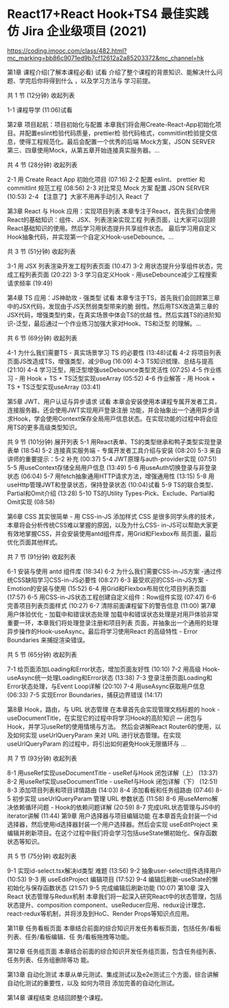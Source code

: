 # React17+React Hook+TS4 最佳实践 仿 Jira 企业级项目 (2021)
https://coding.imooc.com/class/482.html?mc_marking=bb86c9071ed9b7cf12612a2a85203372&mc_channel=hk

第1章 课程介绍(了解本课程必看) 试看
介绍了整个课程的背景知识、能解决什么问题、学完后你将得到什么 ，以及学习方法与 学习前提。

共 1 节 (12分钟) 收起列表

 1-1 课程导学 (11:06)试看

 
第2章 项目起航：项目初始化与配置
本章我们将会⽤Create-React-App初始化项⽬。并配置eslint检验代码质量，prettier检 验代码格式，commitlint检验提交信息，使得⼯程规范化。最后会配置⼀个优秀的后端 Mock⽅案，JSON SERVER 第三、四章使⽤Mock，从第五章开始连接真实服务器。...

共 4 节 (28分钟) 收起列表

 2-1 用 Create React App 初始化项目 (07:16)
 2-2 配置 eslint、 prettier 和 commitlint 规范工程 (08:56)
 2-3 对比常见 Mock 方案 配置 JSON SERVER (10:53)
 2-4 【注意了】大家不用再手动引入 React 了
 
第3章 React 与 Hook 应用：实现项目列表
本章专注于React，⾸先我们会使⽤React的基础知识：组件、JSX、列表渲染实现⼯程 列表⻚⾯，让⼤家可以回顾React基础知识的使⽤。然后学习⽤状态提升共享组件状态。 最后学习⽤⾃定义Hook抽象代码，并实现第⼀个⾃定义Hook-useDebounce。...

共 3 节 (51分钟) 收起列表

 3-1 用 JSX 列表渲染开发工程列表页面 (10:47)
 3-2 用状态提升分享组件状态，完成工程列表页面 (20:22)
 3-3 学习自定义Hook - 用useDebounce减少工程搜索请求频率 (19:49)

第4章 TS 应用：JS神助攻 - 强类型 试看
本章专注于TS，首先我们会回顾第三章中的JSX代码，发现由于JS天然弱类型带来的脆 弱性。然后⽤TSX改造第三章的JSX代码，增强类型约束，在真实场景中体会TS的优越 性。然后实践TS的进阶知识-泛型，最后通过⼀个作业练习加强⼤家对Hook、TS和泛型 的理解。...

共 6 节 (69分钟) 收起列表

 4-1 为什么我们需要TS - 真实场景学习 TS 的必要性 (13:48)试看
 4-2 将项目列表页面JS改造成TS，增强类型，减少Bug (16:09)
 4-3 TS知识梳理、总结与提高 (21:10)
 4-4 学习泛型，用泛型增强useDebounce类型灵活性 (07:25)
 4-5 作业练习 - 用 Hook + TS + TS泛型实现useArray (05:52)
 4-6 作业解答 - ⽤ Hook + TS + TS泛型实现useArray (03:41)
 
第5章 JWT、用户认证与异步请求 试看
本章会安装使⽤本课程专属开发者⼯具，连接服务器。还会使⽤JWT实现⽤⼾登录注册 功能，并会抽象出⼀个通⽤异步请求Hook，学会使⽤Context保存全局⽤⼾信息状态。在实现功能的过程中将会应⽤TS的更多⾼级类型知识。

共 9 节 (101分钟) 展开列表
 5-1 用React表单、TS的类型继承和鸭子类型实现登录表单 (18:54)
 5-2 连接真实服务端 - 专属开发者⼯具介绍与安装 (08:20)
 5-3 来自讲师的重要提示：5-2 补充 (00:37)
 5-4 JWT原理与auth-provider实现 (07:51)
 5-5 用useContext存储全局用户信息 (13:49)
 5-6 用useAuth切换登录与非登录状态 (06:04)
 5-7 用fetch抽象通用HTTP请求方法，增强通用性 (13:15)
 5-8 用useHttp管理JWT和登录状态，保持登录状态 (10:04)试看
 5-9 TS的联合类型、Partial和Omit介绍 (13:28)
 5-10 TS的Utility Types-Pick、Exclude、Partial和Omit实现 (08:58)

第6章 CSS 其实很简单 - 用 CSS-in-JS 添加样式
CSS 是很多同学头疼的技术，本章将会分析传统CSS难以掌握的原因，以及为什么CSS- in-JS可以帮助⼤家更有效地掌握CSS，并会安装使⽤antd组件库，⽤Grid和Flexbox布 局⻚⾯，最后优化⻚⾯其他样式。

共 7 节 (91分钟) 收起列表

 6-1 安装与使用 antd 组件库 (18:34)
 6-2 为什么我们需要CSS-in-JS方案 -通过传统CSS缺陷学习CSS-in-JS必要性 (08:27)
 6-3 最受欢迎的CSS-in-JS方案 - Emotion的安装与使用 (15:52)
 6-4 用Grid和Flexbox布局优化项目列表页面 (17:57)
 6-5 用CSS-in-JS状态工程创建自定义组件：Row组件实现 (07:47)
 6-6 完善项目列表页面样式 (10:27)
 6-7 清除前面课程留下的警告信息 (11:00)
第7章 用户体验优化 - 加载中和错误状态处理
加载中和错误状态处理是对⽤⼾体验⾮常重要⼀环，本章我们将处理登录注册和项⽬列表 ⻚⾯，并抽象出⼀个通⽤的处理异步操作的Hook-useAsync。最后将学习使⽤React 的⾼级特性 - Error Boundaries 来捕捉渲染错误。

共 5 节 (65分钟) 收起列表

 7-1 给页面添加Loading和Error状态，增加页面友好性 (10:10)
 7-2 用高级 Hook-useAsync统一处理Loading和Error状态 (13:38)
 7-3 登录注册页面Loading和Error状态处理，与Event Loop详解 (20:10)
 7-4 用useAsync获取用户信息 (06:33)
 7-5 实现Error Boundaries，捕获边界错误 (14:17)
 
第8章 Hook，路由，与 URL 状态管理
在本章首先会实现管理文档标题的 hook - useDocumentTitle，在实现它的过程中将学习Hook的高阶知识 — 闭包与Hook，并学习useRef的使用情境与方法。 然后会讲解React Router6的使⽤，以及如何实现 useUrlQueryParam 来对 URL 进⾏状态管理。在实现 useUrlQueryParam 的过程中，将引出如何避免Hook无限循环与 ...

共 7 节 (93分钟) 收起列表

 8-1 ⽤useRef实现useDocumentTitle - useRef与Hook 闭包详解（上） (13:37)
 8-2 ⽤useRef实现useDocumentTitle - useRef与Hook 闭包详解（下） (12:51)
 8-3 添加项目列表和项目详情路由 (14:03)
 8-4 添加看板和任务组路由 (07:46)
 8-5 初步实现 useUrlQueryParam 管理 URL 参数状态 (11:58)
 8-6 用useMemo解决依赖循环问题 - Hook的依赖问题详解 (20:59)
 8-7 完成URL状态管理与JS中的 iterator讲解 (11:44)
第9章 用户选择器与项目编辑功能
在本章首先会封装一个id选择器，然后使用id选择器封装一个用户选择器。然后会实现 useEditProject 来编辑并刷新项目。在这个过程中我们将会学习包括useState懒初始化、保存函数状态等知识。

共 5 节 (75分钟) 收起列表

 9-1 实现id-select.tsx解决id类型 难题 (13:56)
 9-2 抽象user-select组件选择用户 (10:53)
 9-3 用 useEditProject 编辑项目 (17:52)
 9-4 编辑后刷新-useState的懒初始化与保存函数状态 (21:57)
 9-5 完成编辑后刷新功能 (10:07)
第10章 深入React 状态管理与Redux机制
本章我们将一起深入研究React中的状态管理，包括状态提升、composition component、useReducer应用、redux设计理念、react-redux等机制，并将涉及到HoC、Render Props等知识点应用。

第11章 任务看板页面
本章结合前⾯的综合知识开发任务看板⻚⾯，包括任务/看板列表、任务/看板编辑、任 务/看板拖拽等功能。

第12章 任务组页面
本章结合前⾯的综合知识开发任务组⻚⾯，包含任务组列表、任务列表、任务组删除等功 能。

第13章 自动化测试
本章从单元测试、集成测试以及e2e测试三个⽅⾯，综合讲解⾃动化测试的重要性，以及 如何为项⽬ 添加完善的⾃动化测试。

第14章 课程结束
总结回顾整个课程。